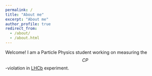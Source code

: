 ```yaml
---
permalink: /
title: "About me"
excerpt: "About me"
author_profile: true
redirect_from: 
  - /about/
  - /about.html
---
```


Welcome! I am a Particle Physics student working on measuring the $$CP$$-violation in [LHCb](https://lhcb.web.cern.ch/) experiment.